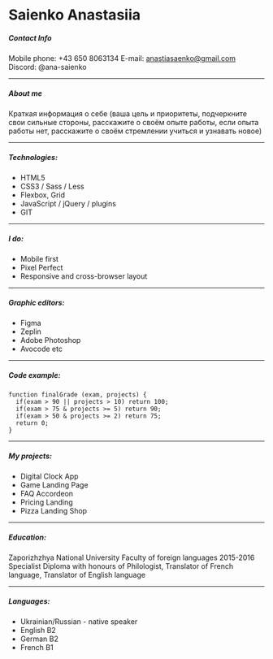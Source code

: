 # Saienko Anastasiia

##### Contact Info

Mobile phone:
+43 650 8063134 
E-mail:
anastiasaenko@gmail.com
Discord:
@ana-saienko
********* 
##### About me
Краткая информация о себе (ваша цель и приоритеты, подчеркните свои сильные стороны, расскажите о своём опыте работы, если опыта работы нет, расскажите о своём стремлении учиться и узнавать новое)
********* 
##### Technologies:

* HTML5
* CSS3 / Sass / Less
* Flexbox, Grid
* JavaScript / jQuery / plugins
* GIT
********* 
##### I do:

* Mobile first
* Pixel Perfect
* Responsive and cross-browser layout
********* 
##### Graphic editors:

* Figma
* Zeplin
* Adobe Photoshop
* Avocode etc
********* 
##### Code example:
```
function finalGrade (exam, projects) {
  if(exam > 90 || projects > 10) return 100;
  if(exam > 75 & projects >= 5) return 90;
  if(exam > 50 & projects >= 2) return 75;
  return 0;
}
```
********* 
##### My projects:

* Digital Clock App
* Game Landing Page
* FAQ Accordeon
* Pricing Landing
* Pizza Landing Shop
********* 
##### Education:

Zaporizhzhya National University
Faculty of foreign languages
2015-2016
Specialist Diploma with honours of Philologist, Translator of French language, Translator of English language
********* 
##### Languages:

* Ukrainian/Russian - native speaker
* English B2
* German B2
* French B1
